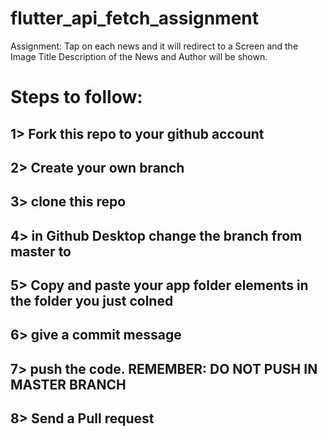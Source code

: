 # flutter_api_fetch_assignment

Assignment: Tap on each news and it will redirect to a Screen and the Image Title Description of the News and Author will be shown.


# Steps to follow:

## 1> Fork this repo to your github account

## 2> Create your own branch

## 3> clone this repo

## 4> in Github Desktop change the branch from master to <your-branch>
  
## 5> Copy and paste your app folder elements in the folder you just colned

## 6> give a commit message

## 7> push the code. REMEMBER:  DO NOT PUSH IN MASTER BRANCH

## 8> Send a Pull request 
